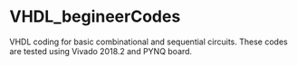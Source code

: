 # VHDL_begineerCodes
VHDL coding for basic combinational and sequential circuits. These codes are tested using Vivado 2018.2 and PYNQ board.
